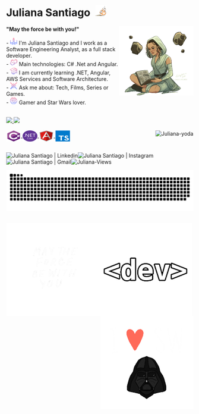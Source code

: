 # Juliana Santiago &nbsp;<img src="https://github.com/juliana-santiago/juliana-santiago/blob/main/image/bb8.gif" width="30px">

<img src="https://github.com/juliana-santiago/juliana-santiago/blob/main/image/rey.gif" min-width="200px" max-width="200px" width="200px" align="right">
<p align="left">

<p>
 <b>"May the force be with you!"</b>
<p>
 
<div> 
<p>
 - <img width="20px" src="https://github.com/juliana-santiago/juliana-santiago/blob/main/image/ship-sw.png" /> I'm Juliana Santiago and I work as a Software Engineering Analyst, as a full stack developer.<br>
 - <img width="20px" src="https://github.com/juliana-santiago/juliana-santiago/blob/main/image/love.png" />  Main technologies: C# .Net and Angular.<br>
 - <img width="20px" src="https://github.com/juliana-santiago/juliana-santiago/blob/main/image/study.png" /> I am currently learning .NET, Angular, AWS Services and Software Architecture.<br>
 - <img width="20px" src="https://github.com/juliana-santiago/juliana-santiago/blob/main/image/lightsaber-sw.png" /> Ask me about: Tech, Films, Series or Games.<br> 
 - <img width="20px" src="https://github.com/juliana-santiago/juliana-santiago/blob/main/image/death-star-sw.png" /> Gamer and Star Wars lover.<br>
</p>
</div>

<br>

<div>
  <a href="https://github.com/juliana-santiago">
   <img height="180em" src="https://github-readme-stats.vercel.app/api?username=juliana-santiago&show_icons=true&theme=dracula&include_all_commits=true&count_private=true"/>
  <img height="180em" src="https://github-readme-stats.vercel.app/api/top-langs/?username=juliana-santiago&layout=compact&langs_count=7&theme=dracula"/>
</div>
<div style="display: inline_block"><br>
 <img align="center" alt="Juliana-Csharp" height="30" width="40" src="https://raw.githubusercontent.com/devicons/devicon/master/icons/csharp/csharp-original.svg">
 <img align="center" alt="Juliana-Dotnetcore" height="30" width="40" src="https://raw.githubusercontent.com/devicons/devicon/master/icons/dotnetcore/dotnetcore-original.svg">
 <img align="center" alt="Juliana-Angular" height="30" width="40" src="https://raw.githubusercontent.com/devicons/devicon/master/icons/angularjs/angularjs-original.svg">
 <img align="center" alt="Juliana-Ts" height="30" width="40" src="https://raw.githubusercontent.com/devicons/devicon/master/icons/typescript/typescript-plain.svg">
 <img align="right" alt="Juliana-yoda" src="https://c.tenor.com/tuvk4qUAcaUAAAAj/baby-yoda-star-wars.gif">
</div>
  
  ##
 
<div> 
   <a href="https://www.linkedin.com/in/juliana-santiago/" target="_blank"><img align="left" alt="Juliana Santiago | Linkedin"  src="https://img.shields.io/badge/-LinkedIn-%230077B5?style=for-the-badge&logo=linkedin&logoColor=white" target="_blank"></a> 
  <a href="https://instagram.com/heyjulianams" target="_blank"><img align="left" alt="Juliana Santiago | Instagram" src="https://img.shields.io/badge/-Instagram-%23E4405F?style=for-the-badge&logo=instagram&logoColor=white" target="_blank"></a>
  <a href = "mailto:juju.msantiago@gmail.com"><img align="left" alt="Juliana Santiago | Gmail" src="https://img.shields.io/badge/-Gmail-%23333?style=for-the-badge&logo=gmail&logoColor=white" target="_blank"></a>
  <img src="https://komarev.com/ghpvc/?username=juliana-santiago" alt="Juliana-Views"/>
 
 ![Snake animation](https://github.com/juliana-santiago/juliana-santiago/blob/output/github-contribution-grid-snake.svg)
</div>
 
 ##
 
<div>
 <img align="left" width="250px" alt="Juliana-MTFBWY" src="https://github.com/juliana-santiago/juliana-santiago/blob/main/image/maytheforce.gif">
 <img align="center" width="250px" alt="Juliana-Dev" src="https://github.com/juliana-santiago/juliana-santiago/blob/main/image/dev.gif">
 <img align="right" width="250px" alt="Juliana-ISZSW" src="https://github.com/juliana-santiago/juliana-santiago/blob/main/image/starwars.gif">
</div>
